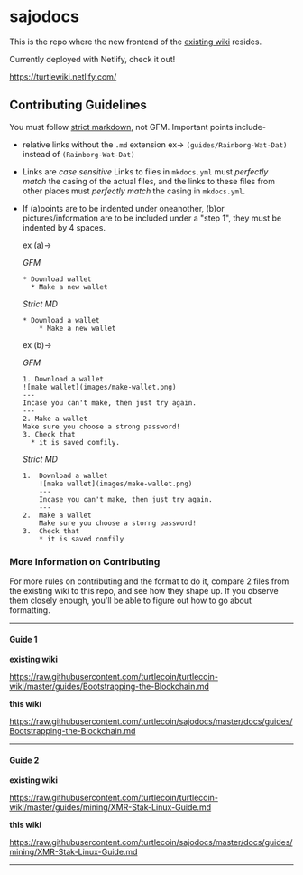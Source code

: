 # sajodocs

This is the repo where the new frontend of the [existing wiki](https://github.com/turtlecoin/turtlecoin-wiki) resides.

Currently deployed with Netlify, check it out!

https://turtlewiki.netlify.com/

## Contributing Guidelines

You must follow [strict markdown](https://daringfireball.net/projects/markdown/), not GFM. Important points include-

* relative links without the `.md` extension 
  ex-> `(guides/Rainborg-Wat-Dat)` instead of `(Rainborg-Wat-Dat)`
  
* Links are *case sensitive*
  Links to files in `mkdocs.yml` must *perfectly match* the casing of the actual files, and the links to these files from other places must *perfectly match* the casing in `mkdocs.yml`.
  
* If (a)points are to be indented under oneanother, (b)or pictures/information are to be included under a "step 1", they must be indented by 4 spaces.
  
  ex (a)-> 
  
  *GFM*
           
   ```
   * Download wallet
     * Make a new wallet
    ```       
         
  *Strict MD*
           
   ```
   * Download a wallet
       * Make a new wallet
   ```    
      
  ex (b)-> 
  
  *GFM*
           
   ```
   1. Download a wallet
   ![make wallet](images/make-wallet.png)
   ---
   Incase you can't make, then just try again.
   ---
   2. Make a wallet
   Make sure you choose a strong password!
   3. Check that
     * it is saved comfily.
   ```
           
  *Strict MD*
           
   ```
   1.  Download a wallet
       ![make wallet](images/make-wallet.png)
       ---
       Incase you can't make, then just try again.
       ---
   2.  Make a wallet
       Make sure you choose a storng password!
   3.  Check that
       * it is saved comfily
   ```    
  

### More Information on Contributing

For more rules on contributing and the format to do it, compare 2 files from the existing wiki to this repo, and see how they shape up. If you observe them closely enough, you'll be able to figure out how to go about formatting.

---

#### Guide 1

**existing wiki**

https://raw.githubusercontent.com/turtlecoin/turtlecoin-wiki/master/guides/Bootstrapping-the-Blockchain.md

**this wiki**

https://raw.githubusercontent.com/turtlecoin/sajodocs/master/docs/guides/Bootstrapping-the-Blockchain.md

---

#### Guide 2

**existing wiki**

https://raw.githubusercontent.com/turtlecoin/turtlecoin-wiki/master/guides/mining/XMR-Stak-Linux-Guide.md 

**this wiki**

https://raw.githubusercontent.com/turtlecoin/sajodocs/master/docs/guides/mining/XMR-Stak-Linux-Guide.md

---
